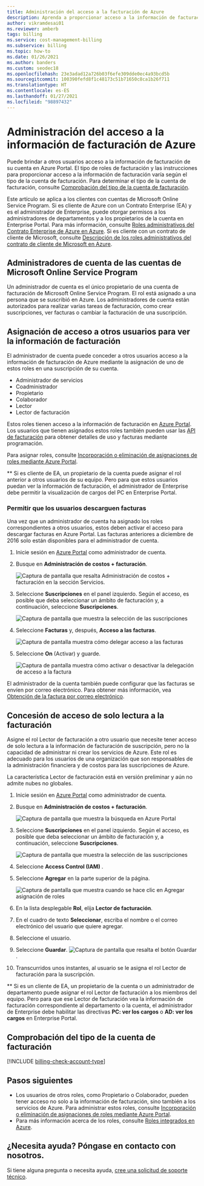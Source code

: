 ```yaml
---
title: Administración del acceso a la facturación de Azure
description: Aprenda a proporcionar acceso a la información de facturación de Azure a los miembros del equipo.
author: vikramdesai01
ms.reviewer: amberb
tags: billing
ms.service: cost-management-billing
ms.subservice: billing
ms.topic: how-to
ms.date: 01/26/2021
ms.author: banders
ms.custom: seodec18
ms.openlocfilehash: 23e3adad12a726b03f6efe309dde0ec4a93bcd5b
ms.sourcegitcommit: 100390fefd8f1c48173c51b71650c8ca1b26f711
ms.translationtype: HT
ms.contentlocale: es-ES
ms.lasthandoff: 01/27/2021
ms.locfileid: "98897432"
---
```

# <a name="manage-access-to-billing-information-for-azure"></a>Administración del acceso a la información de facturación de Azure

Puede brindar a otros usuarios acceso a la información de facturación de su cuenta en Azure Portal. El tipo de roles de facturación y las instrucciones para proporcionar acceso a la información de facturación varía según el tipo de la cuenta de facturación. Para determinar el tipo de la cuenta de facturación, consulte [Comprobación del tipo de la cuenta de facturación](#check-the-type-of-your-billing-account).

Este artículo se aplica a los clientes con cuentas de Microsoft Online Service Program. Si es cliente de Azure con un Contrato Enterprise (EA) y es el administrador de Enterprise, puede otorgar permisos a los administradores de departamentos y a los propietarios de la cuenta en Enterprise Portal. Para más información, consulte [Roles administrativos del Contrato Enterprise de Azure en Azure](understand-ea-roles.md). Si es cliente con un contrato de cliente de Microsoft, consulte [Descripción de los roles administrativos del contrato de cliente de Microsoft en Azure](understand-mca-roles.md).

## <a name="account-administrators-for-microsoft-online-service-program-accounts"></a>Administradores de cuenta de las cuentas de Microsoft Online Service Program

Un administrador de cuenta es el único propietario de una cuenta de facturación de Microsoft Online Service Program. El rol está asignado a una persona que se suscribió en Azure. Los administradores de cuenta están autorizados para realizar varias tareas de facturación, como crear suscripciones, ver facturas o cambiar la facturación de una suscripción.

## <a name="give-others-access-to-view-billing-information"></a>Asignación de acceso a otros usuarios para ver la información de facturación

El administrador de cuenta puede conceder a otros usuarios acceso a la información de facturación de Azure mediante la asignación de uno de estos roles en una suscripción de su cuenta.

- Administrador de servicios
- Coadministrador
- Propietario
- Colaborador
- Lector
- Lector de facturación

Estos roles tienen acceso a la información de facturación en [Azure Portal](https://portal.azure.com/). Los usuarios que tienen asignados estos roles también pueden usar las [API de facturación](consumption-api-overview.md#usage-details-api) para obtener detalles de uso y facturas mediante programación.

Para asignar roles, consulte [Incorporación o eliminación de asignaciones de roles mediante Azure Portal](../../role-based-access-control/role-assignments-portal.md).

** Si es cliente de EA, un propietario de la cuenta puede asignar el rol anterior a otros usuarios de su equipo. Pero para que estos usuarios puedan ver la información de facturación, el administrador de Enterprise debe permitir la visualización de cargos del PC en Enterprise Portal.


### <a name="allow-users-to-download-invoices"></a><a name="opt-in"></a> Permitir que los usuarios descarguen facturas

Una vez que un administrador de cuenta ha asignado los roles correspondientes a otros usuarios, estos deben activar el acceso para descargar facturas en Azure Portal. Las facturas anteriores a diciembre de 2016 solo están disponibles para el administrador de cuenta.

1. Inicie sesión en [Azure Portal](https://portal.azure.com/) como administrador de cuenta.

1. Busque en **Administración de costos + facturación**.

    ![Captura de pantalla que resalta Administración de costos + facturación en la sección Servicios.](./media/manage-billing-access/billing-search-cost-management-billing.png)

1. Seleccione **Suscripciones** en el panel izquierdo. Según el acceso, es posible que deba seleccionar un ámbito de facturación y, a continuación, seleccione **Suscripciones**.

    ![Captura de pantalla que muestra la selección de las suscripciones](./media/manage-billing-access/billing-select-subscriptions.png)

1. Seleccione **Facturas** y, después, **Acceso a las facturas**.

    ![Captura de pantalla muestra cómo delegar acceso a las facturas](./media/manage-billing-access/aa-optin01.png)

1. Seleccione **On** (Activar) y guarde.

    ![Captura de pantalla muestra cómo activar o desactivar la delegación de acceso a la factura](./media/manage-billing-access/aa-optinallow01.png)

El administrador de la cuenta también puede configurar que las facturas se envíen por correo electrónico. Para obtener más información, vea [Obtención de la factura por correo electrónico](download-azure-invoice-daily-usage-date.md).

## <a name="give-read-only-access-to-billing"></a>Concesión de acceso de solo lectura a la facturación

Asigne el rol Lector de facturación a otro usuario que necesite tener acceso de solo lectura a la información de facturación de suscripción, pero no la capacidad de administrar ni crear los servicios de Azure. Este rol es adecuado para los usuarios de una organización que son responsables de la administración financiera y de costos para las suscripciones de Azure.

La característica Lector de facturación está en versión preliminar y aún no admite nubes no globales.

1. Inicie sesión en [Azure Portal](https://portal.azure.com/) como administrador de cuenta.

1. Busque en **Administración de costos + facturación**.

    ![Captura de pantalla que muestra la búsqueda en Azure Portal](./media/manage-billing-access/billing-search-cost-management-billing.png)

1. Seleccione **Suscripciones** en el panel izquierdo. Según el acceso, es posible que deba seleccionar un ámbito de facturación y, a continuación, seleccione **Suscripciones**.

    ![Captura de pantalla que muestra la selección de las suscripciones](./media/manage-billing-access/billing-select-subscriptions.png)

1. Seleccione **Access Control (IAM)** .
1. Seleccione **Agregar** en la parte superior de la página.

    ![Captura de pantalla que muestra cuando se hace clic en Agregar asignación de roles](./media/manage-billing-access/billing-click-add-role-assignment.png)

1. En la lista desplegable **Rol**, elija **Lector de facturación**.
1. En el cuadro de texto **Seleccionar**, escriba el nombre o el correo electrónico del usuario que quiere agregar.
1. Seleccione el usuario.
1. Seleccione **Guardar**.
    ![Captura de pantalla que resalta el botón Guardar](./media/manage-billing-access/billing-save-role-assignment.png).

1. Transcurridos unos instantes, al usuario se le asigna el rol Lector de facturación para la suscripción.

** Si es un cliente de EA, un propietario de la cuenta o un administrador de departamento puede asignar el rol Lector de facturación a los miembros del equipo. Pero para que ese Lector de facturación vea la información de facturación correspondiente al departamento o la cuenta, el administrador de Enterprise debe habilitar las directivas **PC: ver los cargos** o **AD: ver los cargos** en Enterprise Portal.

## <a name="check-the-type-of-your-billing-account"></a>Comprobación del tipo de la cuenta de facturación
[!INCLUDE [billing-check-account-type](../../../includes/billing-check-account-type.md)]

## <a name="next-steps"></a>Pasos siguientes

- Los usuarios de otros roles, como Propietario o Colaborador, pueden tener acceso no solo a la información de facturación, sino también a los servicios de Azure. Para administrar estos roles, consulte [Incorporación o eliminación de asignaciones de roles mediante Azure Portal](../../role-based-access-control/role-assignments-portal.md).
- Para más información acerca de los roles, consulte [Roles integrados en Azure](../../role-based-access-control/built-in-roles.md).

## <a name="need-help-contact-us"></a>¿Necesita ayuda? Póngase en contacto con nosotros.

Si tiene alguna pregunta o necesita ayuda, [cree una solicitud de soporte técnico](https://go.microsoft.com/fwlink/?linkid=2083458).
